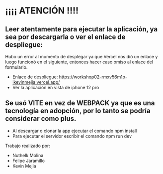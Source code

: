 # ¡¡¡¡ ATENCIÓN !!!!

## Leer atentamente para ejecutar la aplicación, ya sea por descargarla o ver el enlace de despliegue:

Hubo un error al momento de desplegar ya que Vercel nos dió un enlace y luego funcionó en el siguiente, entonces hacer caso omiso al enlace del formulario.
- Enlace de despliegue: https://workshop02-rmxv56m1p-ikevinmejia.vercel.app/
- Ver la aplicación en vista de iphone 12 pro

## Se usó VITE en vez de WEBPACK ya que es una tecnología en adopción, por lo tanto se podría considerar como plus.
- Al descargar o clonar la app ejecutar el comando npm install
- Para ejecutar el servidor escribir el comando npm run dev

Trabajo realizado por:
- Nuthelk Molina
- Felipe Jaramillo
- Kevin Mejia
